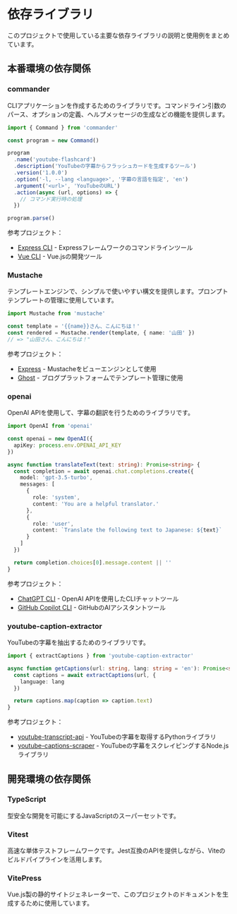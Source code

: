 # 依存ライブラリ

このプロジェクトで使用している主要な依存ライブラリの説明と使用例をまとめています。

## 本番環境の依存関係

### commander

CLIアプリケーションを作成するためのライブラリです。コマンドライン引数のパース、オプションの定義、ヘルプメッセージの生成などの機能を提供します。

```typescript
import { Command } from 'commander'

const program = new Command()

program
  .name('youtube-flashcard')
  .description('YouTubeの字幕からフラッシュカードを生成するツール')
  .version('1.0.0')
  .option('-l, --lang <language>', '字幕の言語を指定', 'en')
  .argument('<url>', 'YouTubeのURL')
  .action(async (url, options) => {
    // コマンド実行時の処理
  })

program.parse()
```

参考プロジェクト：
- [Express CLI](https://github.com/expressjs/express/tree/master/bin) - Expressフレームワークのコマンドラインツール
- [Vue CLI](https://github.com/vuejs/vue-cli) - Vue.jsの開発ツール

### Mustache

テンプレートエンジンで、シンプルで使いやすい構文を提供します。プロンプトテンプレートの管理に使用しています。

```typescript
import Mustache from 'mustache'

const template = '{{name}}さん、こんにちは！'
const rendered = Mustache.render(template, { name: '山田' })
// => "山田さん、こんにちは！"
```

参考プロジェクト：
- [Express](https://github.com/expressjs/express) - Mustacheをビューエンジンとして使用
- [Ghost](https://github.com/TryGhost/Ghost) - ブログプラットフォームでテンプレート管理に使用

### openai

OpenAI APIを使用して、字幕の翻訳を行うためのライブラリです。

```typescript
import OpenAI from 'openai'

const openai = new OpenAI({
  apiKey: process.env.OPENAI_API_KEY
})

async function translateText(text: string): Promise<string> {
  const completion = await openai.chat.completions.create({
    model: 'gpt-3.5-turbo',
    messages: [
      {
        role: 'system',
        content: 'You are a helpful translator.'
      },
      {
        role: 'user',
        content: `Translate the following text to Japanese: ${text}`
      }
    ]
  })

  return completion.choices[0].message.content || ''
}
```

参考プロジェクト：
- [ChatGPT CLI](https://github.com/j178/chatgpt) - OpenAI APIを使用したCLIチャットツール
- [GitHub Copilot CLI](https://github.com/github/gh-copilot) - GitHubのAIアシスタントツール

### youtube-caption-extractor

YouTubeの字幕を抽出するためのライブラリです。

```typescript
import { extractCaptions } from 'youtube-caption-extractor'

async function getCaptions(url: string, lang: string = 'en'): Promise<string[]> {
  const captions = await extractCaptions(url, {
    language: lang
  })

  return captions.map(caption => caption.text)
}
```

参考プロジェクト：
- [youtube-transcript-api](https://github.com/jdepoix/youtube-transcript-api) - YouTubeの字幕を取得するPythonライブラリ
- [youtube-captions-scraper](https://github.com/algolia/youtube-captions-scraper) - YouTubeの字幕をスクレイピングするNode.jsライブラリ

## 開発環境の依存関係

### TypeScript

型安全な開発を可能にするJavaScriptのスーパーセットです。

### Vitest

高速な単体テストフレームワークです。Jest互換のAPIを提供しながら、Viteのビルドパイプラインを活用します。

### VitePress

Vue.js製の静的サイトジェネレーターで、このプロジェクトのドキュメントを生成するために使用しています。
